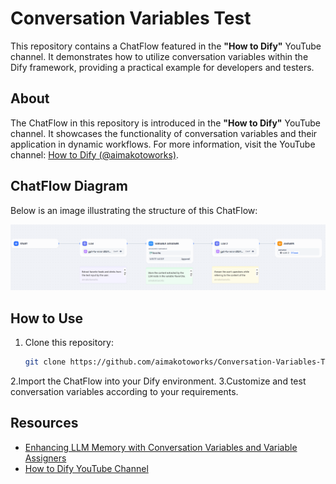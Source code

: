 # Conversation Variables Test

This repository contains a ChatFlow featured in the **"How to Dify"** YouTube channel. It demonstrates how to utilize conversation variables within the Dify framework, providing a practical example for developers and testers.

## About

The ChatFlow in this repository is introduced in the **"How to Dify"** YouTube channel. It showcases the functionality of conversation variables and their application in dynamic workflows. For more information, visit the YouTube channel: [How to Dify (@aimakotoworks)](https://www.youtube.com/@aimakotoworks).

## ChatFlow Diagram

Below is an image illustrating the structure of this ChatFlow:

![ChatFlow Diagram](https://github.com/aimakotoworks/Conversation-Variables-Test/blob/main/Screenshot%202024-11-26%20225125.png)

## How to Use

1. Clone this repository:
   ```bash
   git clone https://github.com/aimakotoworks/Conversation-Variables-Test.git
   ```
2.Import the ChatFlow into your Dify environment.
3.Customize and test conversation variables according to your requirements.
## Resources

- [Enhancing LLM Memory with Conversation Variables and Variable Assigners](https://dify.ai/blog/enhancing-llm-memory-with-conversation-variables-and-variable-assigners)
- [How to Dify YouTube Channel](https://youtu.be/dYGXataBTEo)
